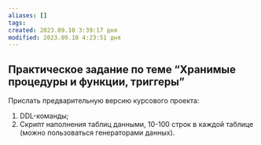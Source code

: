 ```yaml
---
aliases: []
tags:
created: 2023.09.10 3:39:17 дня
modified: 2023.09.10 4:23:51 дня
---
```


## Практическое задание по теме “Хранимые процедуры и функции, триггеры”

Прислать предварительную версию курсового проекта:

1. DDL-команды;
2. Скрипт наполнения таблиц данными, 10-100 строк в каждой таблице (можно пользоваться генераторами данных).
